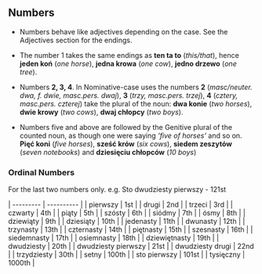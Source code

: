 ## Numbers

*	Numbers behave like adjectives depending on the case. See the Adjectives section for the endings.

*	The number 1 takes the same endings as **ten ta to** (*this/that*), hence **jeden koń** (*one
horse*), **jedna krowa** (*one cow*), **jedno drzewo** (*one tree*).

*	Numbers **2, 3, 4**. In Nominative-case uses the numbers **2** (*masc/neuter. dwa, f. dwie, masc.pers.
dwaj*), **3** (*trzy, masc.pers. trzej*), **4** (*cztery, masc.pers. czterej*) take the plural of the noun: **dwa konie** (*two horses*), **dwie krowy** (*two cows*), **dwaj chłopcy** (*two boys*).

*	Numbers five and above are followed by the Genitive plural of the counted noun, 
as though one were saying *‘five of horses’* and so on. **Pięć koni** (*five horses*), **sześć
krów** (*six cows*), **siedem zeszytów** (*seven notebooks*) and **dziesięciu chłopców** (*10 boys*)



### Ordinal Numbers

For the last two numbers only. e.g. Sto dwudziesty pierwszy - 121st

| ---------  | ---------- | 
| pierwszy | 1st |
| drugi | 2nd |
| trzeci | 3rd |
| czwarty | 4th |
| piąty | 5th |
| szósty | 6th | 
| siódmy | 7th |
| ósmy | 8th |
| dziewiąty | 9th |
| dziesiąty | 10th |
| jedenasty | 11th |
| dwunasty | 12th | 
| trzynasty | 13th |
| czternasty | 14th |
| piętnasty | 15th |
| szesnasty | 16th |
| siedemnasty | 17th |
| osiemnasty | 18th | 
| dziewiętnasty | 19th |
| dwudziesty | 20th |
| dwudziesty pierwszy | 21st |
| dwudziesty drugi | 22nd |
| trzydziesty | 30th |
| setny | 100th | 
| sto pierwszy | 101st |
| tysięczny | 1000th |
